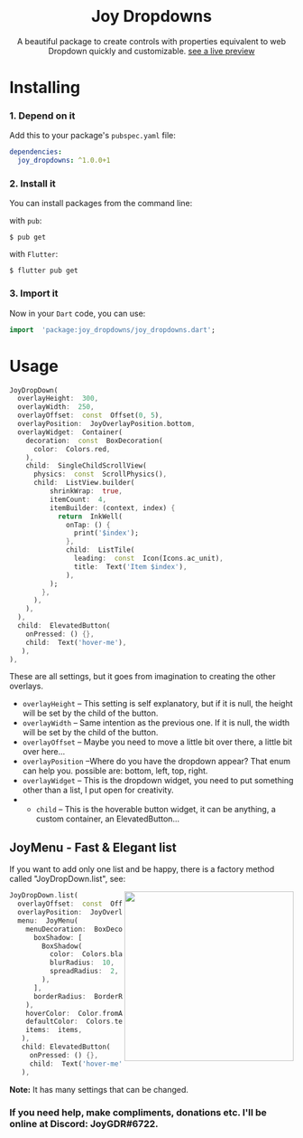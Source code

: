<br />
<h1 align="center">Joy Dropdowns</h1>

<p align="center">A beautiful package to create controls with properties equivalent to web Dropdown quickly and customizable. <a href="#">see a live preview</a></p>

# Installing

### 1. Depend on it

Add this to your package's `pubspec.yaml` file:

```yaml
dependencies:
  joy_dropdowns: ^1.0.0+1
```

### 2. Install it

You can install packages from the command line:

with `pub`:

```
$ pub get
```

with `Flutter`:

```
$ flutter pub get
```

### 3. Import it

Now in your `Dart` code, you can use:

```dart
import  'package:joy_dropdowns/joy_dropdowns.dart';
```

# Usage
```dart
JoyDropDown(
  overlayHeight:  300,
  overlayWidth:  250,
  overlayOffset:  const  Offset(0, 5),
  overlayPosition:  JoyOverlayPosition.bottom,
  overlayWidget:  Container(
    decoration:  const  BoxDecoration(
      color:  Colors.red,
	),
    child:  SingleChildScrollView(
      physics:  const  ScrollPhysics(),
	  child:  ListView.builder(
          shrinkWrap:  true,
          itemCount:  4,
          itemBuilder: (context, index) {
		    return  InkWell(
		      onTap: () {
		        print('$index');
			  },
              child:  ListTile(
                leading:  const  Icon(Icons.ac_unit),
                title:  Text('Item $index'),
              ),
          );
        },
      ),
    ),
  ),
  child:  ElevatedButton(
    onPressed: () {},
    child:  Text('hover-me'),
   ),
),
```

These are all settings, but it goes from imagination to creating the other overlays.

- `overlayHeight` – This setting is self explanatory, but if it is null, the height will be set by the child of the button.
- `overlayWidth` – Same intention as the previous one. If it is null, the width will be set by the child of the button.
- `overlayOffset` – Maybe you need to move a little bit over there, a little bit over here...
- `overlayPosition` –Where do you have the dropdown appear? That enum can help you. possible are: bottom, left, top, right.
- `overlayWidget` – This is the dropdown widget, you need to put something other than a list, I put open for creativity.
- - `child` – This is the hoverable button widget, it can be anything, a custom container, an ElevatedButton...


## JoyMenu - Fast & Elegant list

If you want to add only one list and be happy,  there is a factory method 
called "JoyDropDown.list", see:

<img src="https://i.imgur.com/U66W1fQ.png" align = "right" height = "300px">

```dart
JoyDropDown.list(
  overlayOffset:  const  Offset(0, 5),
  overlayPosition:  JoyOverlayPosition.bottom,
  menu:  JoyMenu(
    menuDecoration:  BoxDecoration(
      boxShadow: [
        BoxShadow(
          color:  Colors.black.withOpacity(0.5),
          blurRadius:  10,
          spreadRadius:  2,
        ),
      ],
      borderRadius:  BorderRadius.circular(10),
    ),
	hoverColor:  Color.fromARGB(255, 0, 116, 104),
	defaultColor:  Colors.teal,
	items:  items,
   ),
   child: ElevatedButton(
     onPressed: () {},
     child:  Text('hover-me'),
   ),
```

**Note:** It has many settings that can be changed. 
### If you need help, make compliments, donations etc. I'll be online at Discord: JoyGDR#6722.
